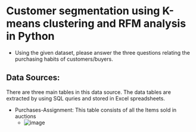 # Customer segmentation using K-means clustering and RFM analysis in Python

- Using the given dataset, please answer the three questions relating the purchasing habits of customers/buyers.

## Data Sources:
There are three main tables in this data source. The data tables are extracted by using SQL quries and stored in Excel spreadsheets.
- Purchases-Assignment: This table consists of all the Items sold in auctions
  - ![image](https://user-images.githubusercontent.com/27827295/154782102-4de7c5fd-8d17-4ce6-8558-a5f0cb8e1f6f.png)

